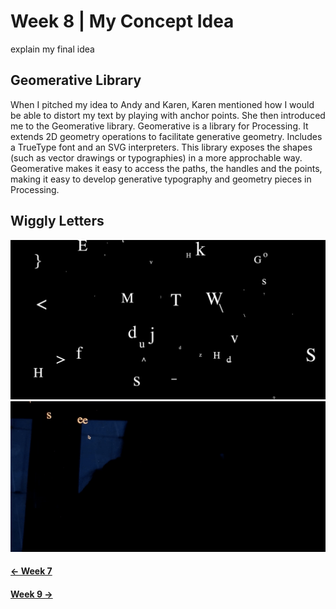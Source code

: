 # Week 8 | My Concept Idea
explain my final idea

## Geomerative Library
When I pitched my idea to Andy and Karen, Karen mentioned how I would be able to distort my text by playing with anchor points. She then introduced me to the Geomerative library. Geomerative is a library for Processing. It extends 2D geometry operations to facilitate generative geometry. Includes a TrueType font and an SVG interpreters. This library exposes the shapes (such as vector drawings or typographies) in a more approchable way. Geomerative makes it easy to access the paths, the handles and the points, making it easy to develop generative typography and geometry pieces in Processing.


## Wiggly Letters
<img src = "wigglyletters.JPG"> 

<img src = "1.gif">

#### [<- Week 7](https://github.com/natnathania/Codewords-2020/blob/master/Week%207/readme.md)
#### [Week 9 ->](https://github.com/natnathania/Codewords-2020/blob/master/Week%209/readme.md)
